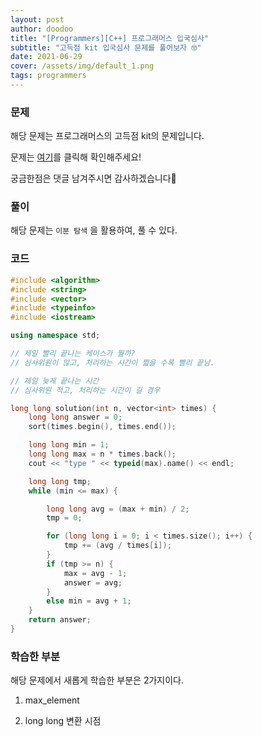 ```yaml
---
layout: post
author: doodoo
title: "[Programmers][C++] 프로그래머스 입국심사"
subtitle: "고득점 kit 입국심사 문제를 풀어보자 🤓"
date: 2021-06-29
cover: /assets/img/default_1.png
tags: programmers
---
```


### 문제
해당 문제는 프로그래머스의 고득점 kit의 문제입니다.

문제는 [여기](https://programmers.co.kr/learn/courses/30/lessons/43238)를 클릭해 확인해주세요!

궁금한점은 댓글 남겨주시면 감사하겠습니다🙇

### 풀이
해당 문제는 `이분 탐색` 을 활용하여, 풀 수 있다.


### 코드

```cpp
#include <algorithm>
#include <string>
#include <vector>
#include <typeinfo>
#include <iostream>

using namespace std;

// 제일 빨리 끝나는 케이스가 뭘까?
// 심사위원이 많고, 처리하는 시간이 짧을 수록 빨리 끝남.

// 제일 늦게 끝나는 시간
// 심사위원 적고, 처리하는 시간이 길 경우

long long solution(int n, vector<int> times) {
    long long answer = 0;
    sort(times.begin(), times.end());

    long long min = 1;
    long long max = n * times.back();
    cout << "type " << typeid(max).name() << endl;

    long long tmp;
    while (min <= max) {

        long long avg = (max + min) / 2;
        tmp = 0;

        for (long long i = 0; i < times.size(); i++) {
            tmp += (avg / times[i]);
        }
        if (tmp >= n) {
            max = avg - 1;
            answer = avg;
        }
        else min = avg + 1;
    }
    return answer;
}


```

### 학습한 부분

해당 문제에서 새롭게 학습한 부분은 2가지이다.

1. max_element

2. long long 변환 시점
